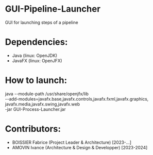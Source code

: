 # GUI-Pipeline-Launcher
GUI for launching steps of a pipeline

# Dependencies:
- Java (linux: OpenJDK)
- JavaFX (linux: OpenJFX)

# How to launch:

java --module-path /usr/share/openjfx/lib      \
     --add-modules=javafx.base,javafx.controls,javafx.fxml,javafx.graphics,\
javafx.media,javafx.swing,javafx.web           \
     -jar GUI-Process-Launcher.jar

# Contributors:
- BOISSIER Fabrice (Project Leader & Architecture) [2023-...]
- AMOVIN Ivance (Architecture & Design & Developper) [2023-2024]
